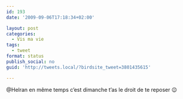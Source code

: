 ```yaml
---
id: 193
date: '2009-09-06T17:18:34+02:00'

layout: post
categories:
  - Vis ma vie
tags:
  - tweet
format: status
publish_social: no
guid: 'http://tweets.local/?birdsite_tweet=3801435615'

---
```


@Helran en même temps c’est dimanche t’as le droit de te reposer 😉